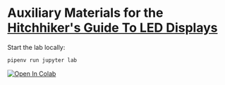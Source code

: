 # Auxiliary Materials for the [Hitchhiker's Guide To LED Displays](https://doequalsglory.notion.site/Hitchhiker-s-Guide-To-LED-Displays-8b269bcbd2954e648ff709a2346dc31e)

Start the lab locally:

```sh
pipenv run jupyter lab
```

[![Open In Colab](https://colab.research.google.com/assets/colab-badge.svg)](https://colab.research.google.com/github/repentsinner/didactic-journey/blob/main/)
